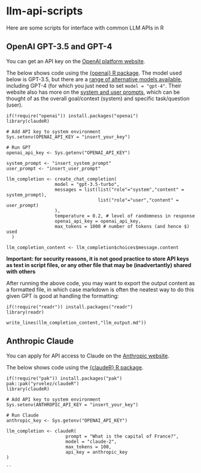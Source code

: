 # llm-api-scripts
Here are some scripts for interface with common LLM APIs in R

## OpenAI GPT-3.5 and GPT-4

You can get an API key on the [OpenAI platform website](https://platform.openai.com/docs/introduction).

The below shows code using the [{openai} R package](https://irudnyts.github.io/openai/). The model used below is GPT-3.5, but there are a [range of alternative models available](https://platform.openai.com/docs/models/gpt-4-and-gpt-4-turbo), including GPT-4 (for which you just need to set `model = "gpt-4"`. Their website also has more on the [system and user prompts](https://platform.openai.com/docs/guides/prompt-engineering/strategy-write-clear-instructions), which can be thought of as the overall goal/context (system) and specific task/question (user).

```
if(!require("openai")) install.packages("openai")
library(claudeR)

# Add API key to system environment
Sys.setenv(OPENAI_API_KEY = "insert_your_key")

# Run GPT
openai_api_key <- Sys.getenv("OPENAI_API_KEY")

system_prompt <- "insert_system_prompt"
user_prompt <- "insert_user_prompt"

llm_completion <- create_chat_completion(
                  model = "gpt-3.5-turbo", 
                  messages = list(list("role"="system","content" = system_prompt),
                                  list("role"="user","content" = user_prompt)
                  ),
                  temperature = 0.2, # level of randomness in response
                  openai_api_key = openai_api_key,
                  max_tokens = 1000 # number of tokens (and hence $) used
  )

llm_completion_content <- llm_completion$choices$message.content
```

**Important: for security reasons, it is not good practice to store API keys as text in script files, or any other file that may be (inadvertantly) shared with others**

After running the above code, you may want to export the output content as a formatted file, in which case markdown is often the neatest way to do this given GPT is good at handling the formatting:
```
if(!require("readr")) install.packages("readr")
library(readr)

write_lines(llm_completion_content,"llm_output.md"))

```


## Anthropic Claude

You can apply for API access to Claude on the [Anthropic website](https://www.anthropic.com/earlyaccess).

The below shows code using the [{claudeR} R package](https://github.com/yrvelez/claudeR).

```
if(!require("pak")) install.packages("pak")
pak::pak("yrvelez/claudeR")
library(claudeR)

# Add API key to system environment
Sys.setenv(ANTHROPIC_API_KEY = "insert_your_key")

# Run Claude
anthropic_key <- Sys.getenv("OPENAI_API_KEY")

llm_completion <- claudeR(
                      prompt = "What is the capital of France?",
                      model = "claude-2",
                      max_tokens = 100,
                      api_key = anthropic_key
)

``
